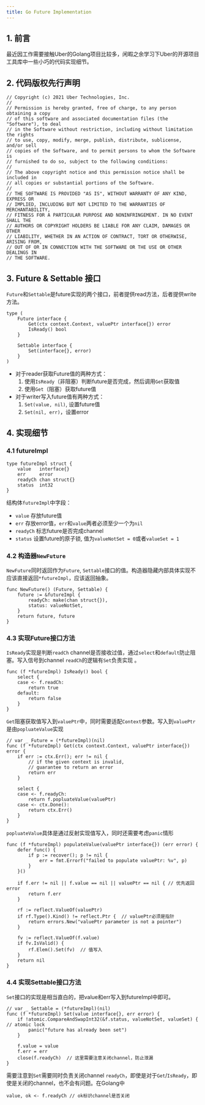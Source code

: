 ```yaml
---
title: Go Future Implementation
---
```


## 1. 前言

最近因工作需要接触Uber的Golang项目比较多，闲暇之余学习下Uber的开源项目工具库中一些小巧的代码实现细节。

## 2. 代码版权先行声明

```golang
// Copyright (c) 2021 Uber Technologies, Inc.
//
// Permission is hereby granted, free of charge, to any person obtaining a copy
// of this software and associated documentation files (the "Software"), to deal
// in the Software without restriction, including without limitation the rights
// to use, copy, modify, merge, publish, distribute, sublicense, and/or sell
// copies of the Software, and to permit persons to whom the Software is
// furnished to do so, subject to the following conditions:
//
// The above copyright notice and this permission notice shall be included in
// all copies or substantial portions of the Software.
//
// THE SOFTWARE IS PROVIDED "AS IS", WITHOUT WARRANTY OF ANY KIND, EXPRESS OR
// IMPLIED, INCLUDING BUT NOT LIMITED TO THE WARRANTIES OF MERCHANTABILITY,
// FITNESS FOR A PARTICULAR PURPOSE AND NONINFRINGEMENT. IN NO EVENT SHALL THE
// AUTHORS OR COPYRIGHT HOLDERS BE LIABLE FOR ANY CLAIM, DAMAGES OR OTHER
// LIABILITY, WHETHER IN AN ACTION OF CONTRACT, TORT OR OTHERWISE, ARISING FROM,
// OUT OF OR IN CONNECTION WITH THE SOFTWARE OR THE USE OR OTHER DEALINGS IN
// THE SOFTWARE.
```

## 3. Future & Settable 接口

`Future`和`Settable`是future实现的两个接口，前者提供read方法，后者提供write方法。

```golang
type (
    Future interface {
        Get(ctx context.Context, valuePtr interface{}) error
        IsReady() bool
    }

    Settable interface {
        Set(interface{}, error)
    }
)
```

* 对于reader获取Future值的两种方式：
    1. 使用`IsReady`（非阻塞）判断future是否完成，然后调用`Get`获取值
    2. 使用`Get`（阻塞）获取future值
* 对于writer写入future值有两种方式：
    1. `Set(value, nil)`, 设置future值
    2. `Set(nil, err)`，设置error

## 4. 实现细节

### 4.1 futureImpl

```golang
type futureImpl struct {
    value   interface{}
    err     error
    readyCh chan struct{}
    status  int32
}
```

结构体`futureImpl`中字段：

* `value` 存放future值
* `err` 存放error值，`err`和`value`两者必须至少一个为`nil`
* `readyCh` 标志future是否完成channel
* `status` 设置future的原子锁, 值为`valueNotSet = 0`或者`valueSet = 1`

### 4.2 构造器`NewFuture`

`NewFuture`同时返回作为`Future`, `Settable`接口的值。构造器隐藏内部具体实现不应该直接返回`*futureImpl`，应该返回抽象。

```golang
func NewFuture() (Future, Settable) {
    future := &futureImpl {
        readyCh: make(chan struct{}),
        status: valueNotSet,
    }
    return future, future
}
```

### 4.3 实现Future接口方法

`IsReady`实现是判断`readCh` channel是否接收过值，通过`select`和`default`防止阻塞。写入信号到channel `readCh`的逻辑有`Set`负责实现 。

```golang hl_lines="3 5"
func (f *futureImpl) IsReady() bool {
    select {
    case <- f.readCh:
        return true
    default:
        return false
    }
}
```

`Get`阻塞获取值写入到`valuePtr`中，同时需要适配`Context`参数。写入到`valuePtr`是由`popluateValue`实现

```golang hl_lines="3 10 12"
// var _ Future = (*futureImpl)(nil)
func (f *futureImpl) Get(ctx context.Context, valuePtr interface{}) error {
    if err := ctx.Err(); err != nil {
        // if the given context is invalid,
		// guarantee to return an error
		return err
    }

    select {
    case <- f.readyCh:
        return f.popluateValue(valuePtr)
    case <- ctx.Done():
        return ctx.Err()
    }
}
```

`popluateValue`具体是通过反射实现值写入，同时还需要考虑`panic`情形

```golang hl_lines="8 12 17 19"
func (f *futureImpl) populateValue(valuePtr interface{}) (err error) {
	defer func() {
		if p := recover(); p != nil {
			err = fmt.Errorf("failed to populate valuePtr: %v", p)
		}
	}()

	if f.err != nil || f.value == nil || valuePtr == nil { // 优先返回error
		return f.err
	}

	rf := reflect.ValueOf(valuePtr)
	if rf.Type().Kind() != reflect.Ptr {  // valuePtr必须是指针
		return errors.New("valuePtr parameter is not a pointer")
	}

	fv := reflect.ValueOf(f.value)
	if fv.IsValid() {
		rf.Elem().Set(fv)  // 值写入
	}
	return nil
}

```

### 4.4 实现Settable接口方法

`Set`接口的实现是相当直白的，把value和err写入到futureImpl中即可。

```golang hl_lines="2 9"
// var _ Settable = (*futureImpl)(nil)
func (f *futureImpl) Set(value interface{}, err error) {
	if !atomic.CompareAndSwapInt32(&f.status, valueNotSet, valueSet) { // atomic lock
		panic("future has already been set")
	}

	f.value = value
	f.err = err
	close(f.readyCh)  // 这里需要注意关闭channel，防止泄漏
}
```

需要注意到`Set`需要同时负责关闭channel `readyCh`，即使是对于`Get`/`IsReady`，即使是关闭的channel，也不会有问题。在Golang中
```golang
value, ok <- f.readyCh // ok标识channel是否关闭
```